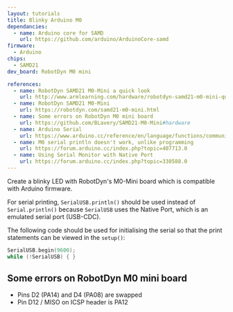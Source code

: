 ```yaml
---
layout: tutorials
title: Blinky Arduino M0
dependancies:
  - name: Arduino core for SAMD
    url: https://github.com/arduino/ArduinoCore-samd
firmware:
  - Arduino
chips:
  - SAMD21
dev_board: RobotDyn M0 mini

references:
  - name: RobotDyn SAMD21 M0-Mini a quick look
    url: http://www.armlearning.com/hardware/robotdyn-samd21-m0-mini-quick-look.php
  - name: RobotDyn SAMD21 M0-Mini
    url: https://robotdyn.com/samd21-m0-mini.html
  - name: Some errors on RobotDyn M0 mini board
    url: https://github.com/BLavery/SAMD21-M0-Mini#hardware
  - name: Arduino Serial
    url: https://www.arduino.cc/reference/en/language/functions/communication/serial/
  - name: M0 serial println doesn't work, unlike programming
    url: https://forum.arduino.cc/index.php?topic=407713.0
  - name: Using Serial Monitor with Native Port
    url: https://forum.arduino.cc/index.php?topic=330588.0
---
```


Create a blinky LED with RobotDyn's M0-Mini board which is compatible with Arduino firmware.

For serial printing, `SerialUSB.println()` should be used instead of `Serial.println()` because `SerialUSB` uses the Native Port, which is an emulated serial port (USB-CDC).

The following code should be used for initialising the serial so that the print statements can be viewed in the `setup()`:

```c
SerialUSB.begin(9600);
while (!SerialUSB) { }
```

## Some errors on RobotDyn M0 mini board

- Pins D2 (PA14) and D4 (PA08) are swapped
- Pin D12 / MISO on ICSP header is PA12

